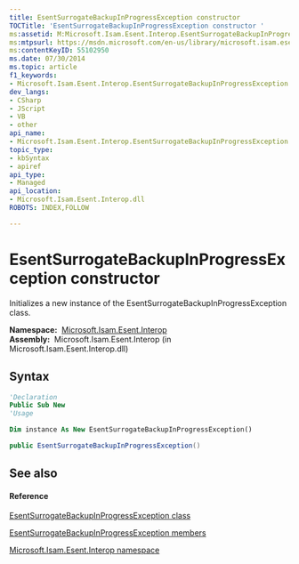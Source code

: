 ```yaml
---
title: EsentSurrogateBackupInProgressException constructor 
TOCTitle: 'EsentSurrogateBackupInProgressException constructor '
ms:assetid: M:Microsoft.Isam.Esent.Interop.EsentSurrogateBackupInProgressException.#ctor
ms:mtpsurl: https://msdn.microsoft.com/en-us/library/microsoft.isam.esent.interop.esentsurrogatebackupinprogressexception.esentsurrogatebackupinprogressexception(v=EXCHG.10)
ms:contentKeyID: 55102950
ms.date: 07/30/2014
ms.topic: article
f1_keywords:
- Microsoft.Isam.Esent.Interop.EsentSurrogateBackupInProgressException.EsentSurrogateBackupInProgressException
dev_langs:
- CSharp
- JScript
- VB
- other
api_name: 
- Microsoft.Isam.Esent.Interop.EsentSurrogateBackupInProgressException..ctor
topic_type: 
- kbSyntax
- apiref
api_type: 
- Managed
api_location: 
- Microsoft.Isam.Esent.Interop.dll
ROBOTS: INDEX,FOLLOW

---
```


# EsentSurrogateBackupInProgressException constructor

Initializes a new instance of the EsentSurrogateBackupInProgressException class.

**Namespace:**  [Microsoft.Isam.Esent.Interop](hh596136\(v=exchg.10\).md)  
**Assembly:**  Microsoft.Isam.Esent.Interop (in Microsoft.Isam.Esent.Interop.dll)

## Syntax

``` vb
'Declaration
Public Sub New
'Usage

Dim instance As New EsentSurrogateBackupInProgressException()
```

``` csharp
public EsentSurrogateBackupInProgressException()
```

## See also

#### Reference

[EsentSurrogateBackupInProgressException class](dn334878\(v=exchg.10\).md)

[EsentSurrogateBackupInProgressException members](dn334937\(v=exchg.10\).md)

[Microsoft.Isam.Esent.Interop namespace](hh596136\(v=exchg.10\).md)

